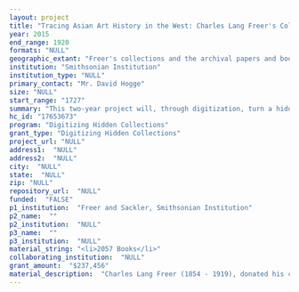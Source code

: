 ```yaml
--- 
layout: project 
title: "Tracing Asian Art History in the West: Charles Lang Freer's Collections, Archival Papers and Library"
year: 2015
end_range: 1920
formats: "NULL"
geographic_extant: "Freer's collections and the archival papers and books have global breadth stretching from the US and Europe to the Near East and East Asia."
institution: "Smithsonian Institution"
institution_type: "NULL"
primary_contact: "Mr. David Hogge"
size: "NULL"
start_range: "1727"
summary: "This two-year project will, through digitization, turn a hidden collection into an unrivalled online resource tracing the history of Western collections of Asian art, a subject of expanding scholarly interest. In 2014, the Freer and Sackler Galleries, the Smithsonian's Asian art museums, became the first Smithsonian unit to digitize its entire art collection. Now, founder Charles Lang Freer's purchase vouchers, extensive correspondence with collectors and dealers of the 19th century, and his library will be digitized and linked to his art collection. Volunteers with the Smithsonian's Transcription Center will transcribe Freer's correspondence, purchase records and auction catalogs and link the transcriptions to the object derivatives. While this alone would be a wealth of material, once the files are in the Smithsonian's Collections Search Center, the crowd will create metadata, helping to link derivatives to the online art object, greatly enriching the resource and opening new avenues of research."
hc_id: "17653673"
program: "Digitizing Hidden Collections"
grant_type: "Digitizing Hidden Collections"
project_url: "NULL"
address1:  "NULL"
address2:  "NULL"
city:  "NULL"
state:  "NULL"
zip: "NULL"
repository_url:  "NULL"
funded:  "FALSE"
p1_institution:  "Freer and Sackler, Smithsonian Institution"
p2_name:  ""
p2_institution:  "NULL"
p3_name:  ""
p3_institution:  "NULL"
material_string: "<li>2057 Books</li>"
collaborating_institution:  "NULL"
grant_amount:  "$237,456"
material_description:  "Charles Lang Freer (1854 - 1919), donated his collection of Asian and American art of the Aesthetic Movement to the nation in 1906 to form the Freer Gallery of Art of the Smithsonian. Freer is unique among collectors in that he kept detailed records of all his transactions, and these records were transferred to the Smithsonian along with his collection. The museum's Archives include the purchase records to all objects in the original Freer collection, plus correspondence with more than 500 individuals and institutions related to his acquisitions, exhibitions and research activities. Fragile letterpress books retain carbon copies of Freer's outgoing correspondence, ensuring historical accuracy.\n\n\n\nFreer also bequeathed his library, including nearly every book on Asian art published in English in his lifetime, as well as a comprehensive selection on Whistler and the other American artists represented in his collection. Additionally, the library contains some one hundred auction catalogs and additional art-related periodicals. Finally, in his library were 300 rare Japanese woodblock print books (more than 1,000 volumes) and five rare Chinese books, on jades, bronzes and paintings totaling 172 volumes. The Freer art collection has internationally recognized collections of all three materials, many purchased by Charles L. Freer.\n\n\n\nToday, scholars are researching the history of Western collections of Asian art and together the Freer's library and archival holdings provide a wealth of information on the provenance of the art as well as the knowledge and aesthetic judgments that determined the makeup of our most important museum collections of Asian art. By digitizing, cataloging and linking records to art objects, Tracing Asian Art will allow scholars to deepen our understanding not just of Freer, but of art history and America's evolving relationship with Asia."
---
```

